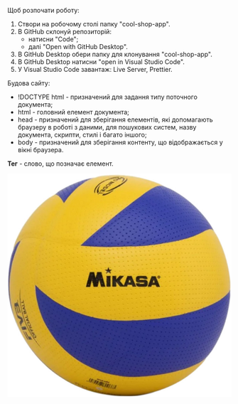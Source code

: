 Щоб розпочати роботу:

1. Створи на робочому столі папку "cool-shop-app".
2. В GitHub склонуй репозиторій:
   - натисни "Code";
   - далі "Open with GitHub Desktop".
3. В GitHub Desktop обери папку для клонування "cool-shop-app".
4. В GitHub Desktop натисни "open in Visual Studio Code".
5. У Visual Studio Code завантаж: Live Server, Prettier.

Будова сайту:

- !DOCTYPE html - призначений для задання типу поточного документа;
- html - головний елемент документа;
- head - призначений для зберігання елементів, які допомагають браузеру в роботі
  з даними, для пошукових систем, назву документа, скрипти, стилі і багато
  іншого;
- body - призначений для зберігання контенту, що відображається у вікні
  браузера.

**Тег** - слово, що позначає елемент.

<img src="./images/ball.jpg"/>
